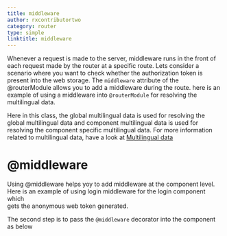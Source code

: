 ```yaml
---
title: middleware
author: rxcontributortwo
category: router
type: simple
linktitle: middleware
---
```


Whenever a request is made to the server, middleware runs in the front of each request made by the router at a specific route. Lets consider a scenario where you want to check whether the authorization token is present into the web storage. The `middleware` attribute of the @routerModule allows you to add a middleware during the route.  here is an example of using a middleware into `@routerModule` for resolving the multilingual data.

Here in this class, the global multilingual data is used for resolving the global multilingual data and component multilingual data is used  for resolving the component specific multilingual data. For more information related to multilingual data, have a look at <a class="redirect-link" href="/rxweb-localization/localization/localization-quick-start">Multilingual data</a>

<div component="app-code" key="middleware-router-component"></div> 

# @middleware
Using @middleware helps yoy to add middleware at the component level. Here is an example of using login middleware for the login component which  
gets the anonymous web token generated. 

<div component="app-code" key="middleware-complete-model"></div> 

The second step is to pass the `@middleware` decorator into the component as below 

<div component="app-code" key="anonymous-complete-component"></div> 